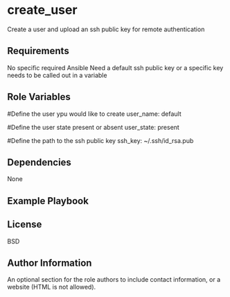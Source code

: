 create_user
=========

Create a user and upload an ssh public key for remote authentication

Requirements
------------

No specific required Ansible
Need a default ssh public key or a specific key needs to be called out in a variable

Role Variables
--------------
#Define the user ypu would like to create
user_name: default

#Define the user state present or absent
user_state: present

#Define the path to the ssh public key
ssh_key: ~/.ssh/id_rsa.pub

Dependencies
------------

None

Example Playbook
----------------


License
-------

BSD

Author Information
------------------

An optional section for the role authors to include contact information, or a website (HTML is not allowed).
